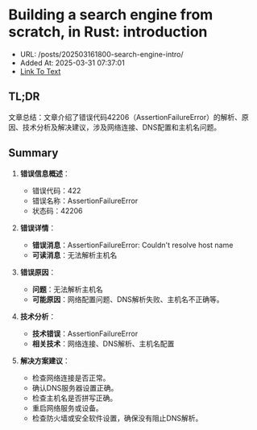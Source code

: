 # Building a search engine from scratch, in Rust: introduction
- URL: /posts/202503161800-search-engine-intro/
- Added At: 2025-03-31 07:37:01
- [Link To Text](2025-03-31-building-a-search-engine-from-scratch,-in-rust-introduction_raw.md)

## TL;DR
文章总结：文章介绍了错误代码42206（AssertionFailureError）的解析、原因、技术分析及解决建议，涉及网络连接、DNS配置和主机名问题。

## Summary
1. **错误信息概述**：
   - 错误代码：422
   - 错误名称：AssertionFailureError
   - 状态码：42206

2. **错误详情**：
   - **错误消息**：AssertionFailureError: Couldn't resolve host name
   - **可读消息**：无法解析主机名

3. **错误原因**：
   - **问题**：无法解析主机名
   - **可能原因**：网络配置问题、DNS解析失败、主机名不正确等。

4. **技术分析**：
   - **技术错误**：AssertionFailureError
   - **相关技术**：网络连接、DNS解析、主机名配置

5. **解决方案建议**：
   - 检查网络连接是否正常。
   - 确认DNS服务器设置正确。
   - 检查主机名是否拼写正确。
   - 重启网络服务或设备。
   - 检查防火墙或安全软件设置，确保没有阻止DNS解析。

